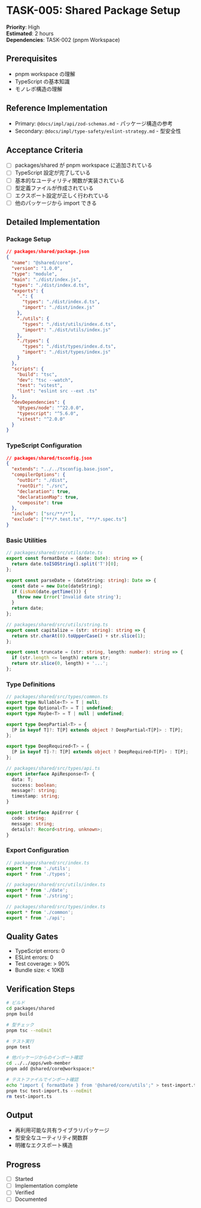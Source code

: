 # TASK-005: Shared Package Setup

**Priority**: High  
**Estimated**: 2 hours  
**Dependencies**: TASK-002 (pnpm Workspace)

## Prerequisites

- pnpm workspace の理解
- TypeScript の基本知識
- モノレポ構造の理解

## Reference Implementation

- Primary: `@docs/impl/api/zod-schemas.md` - パッケージ構造の参考
- Secondary: `@docs/impl/type-safety/eslint-strategy.md` - 型安全性

## Acceptance Criteria

- [ ] packages/shared が pnpm workspace に追加されている
- [ ] TypeScript 設定が完了している
- [ ] 基本的なユーティリティ関数が実装されている
- [ ] 型定義ファイルが作成されている
- [ ] エクスポート設定が正しく行われている
- [ ] 他のパッケージから import できる

## Detailed Implementation

### Package Setup
```json
// packages/shared/package.json
{
  "name": "@shared/core",
  "version": "1.0.0",
  "type": "module",
  "main": "./dist/index.js",
  "types": "./dist/index.d.ts",
  "exports": {
    ".": {
      "types": "./dist/index.d.ts",
      "import": "./dist/index.js"
    },
    "./utils": {
      "types": "./dist/utils/index.d.ts",
      "import": "./dist/utils/index.js"
    },
    "./types": {
      "types": "./dist/types/index.d.ts",
      "import": "./dist/types/index.js"
    }
  },
  "scripts": {
    "build": "tsc",
    "dev": "tsc --watch",
    "test": "vitest",
    "lint": "eslint src --ext .ts"
  },
  "devDependencies": {
    "@types/node": "^22.0.0",
    "typescript": "^5.6.0",
    "vitest": "^2.0.0"
  }
}
```

### TypeScript Configuration
```json
// packages/shared/tsconfig.json
{
  "extends": "../../tsconfig.base.json",
  "compilerOptions": {
    "outDir": "./dist",
    "rootDir": "./src",
    "declaration": true,
    "declarationMap": true,
    "composite": true
  },
  "include": ["src/**/*"],
  "exclude": ["**/*.test.ts", "**/*.spec.ts"]
}
```

### Basic Utilities
```typescript
// packages/shared/src/utils/date.ts
export const formatDate = (date: Date): string => {
  return date.toISOString().split('T')[0];
};

export const parseDate = (dateString: string): Date => {
  const date = new Date(dateString);
  if (isNaN(date.getTime())) {
    throw new Error('Invalid date string');
  }
  return date;
};

// packages/shared/src/utils/string.ts
export const capitalize = (str: string): string => {
  return str.charAt(0).toUpperCase() + str.slice(1);
};

export const truncate = (str: string, length: number): string => {
  if (str.length <= length) return str;
  return str.slice(0, length) + '...';
};
```

### Type Definitions
```typescript
// packages/shared/src/types/common.ts
export type Nullable<T> = T | null;
export type Optional<T> = T | undefined;
export type Maybe<T> = T | null | undefined;

export type DeepPartial<T> = {
  [P in keyof T]?: T[P] extends object ? DeepPartial<T[P]> : T[P];
};

export type DeepRequired<T> = {
  [P in keyof T]-?: T[P] extends object ? DeepRequired<T[P]> : T[P];
};

// packages/shared/src/types/api.ts
export interface ApiResponse<T> {
  data: T;
  success: boolean;
  message?: string;
  timestamp: string;
}

export interface ApiError {
  code: string;
  message: string;
  details?: Record<string, unknown>;
}
```

### Export Configuration
```typescript
// packages/shared/src/index.ts
export * from './utils';
export * from './types';

// packages/shared/src/utils/index.ts
export * from './date';
export * from './string';

// packages/shared/src/types/index.ts
export * from './common';
export * from './api';
```

## Quality Gates

- TypeScript errors: 0
- ESLint errors: 0
- Test coverage: > 90%
- Bundle size: < 10KB

## Verification Steps

```bash
# ビルド
cd packages/shared
pnpm build

# 型チェック
pnpm tsc --noEmit

# テスト実行
pnpm test

# 他パッケージからのインポート確認
cd ../../apps/web-member
pnpm add @shared/core@workspace:*

# テストファイルでインポート確認
echo "import { formatDate } from '@shared/core/utils';" > test-import.ts
pnpm tsc test-import.ts --noEmit
rm test-import.ts
```

## Output

- 再利用可能な共有ライブラリパッケージ
- 型安全なユーティリティ関数群
- 明確なエクスポート構造

## Progress

- [ ] Started
- [ ] Implementation complete
- [ ] Verified
- [ ] Documented